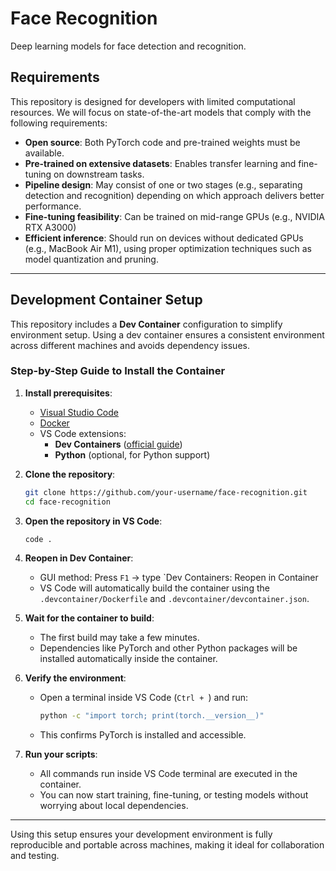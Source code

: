 # Face Recognition

Deep learning models for face detection and recognition.

## Requirements

This repository is designed for developers with limited computational resources. We will focus on state-of-the-art models that comply with the following requirements:

- **Open source**: Both PyTorch code and pre-trained weights must be available.
- **Pre-trained on extensive datasets**: Enables transfer learning and fine-tuning on downstream tasks.
- **Pipeline design**: May consist of one or two stages (e.g., separating detection and recognition) depending on which approach delivers better performance.
- **Fine-tuning feasibility**: Can be trained on mid-range GPUs (e.g., NVIDIA RTX A3000)
- **Efficient inference**: Should run on devices without dedicated GPUs (e.g., MacBook Air M1), using proper optimization techniques such as model quantization and pruning.

---

## Development Container Setup

This repository includes a **Dev Container** configuration to simplify environment setup. Using a dev container ensures a consistent environment across different machines and avoids dependency issues.

### Step-by-Step Guide to Install the Container

1. **Install prerequisites**:
   - [Visual Studio Code](https://code.visualstudio.com/)
   - [Docker](https://www.docker.com/get-started)
   - VS Code extensions:
     - **Dev Containers** ([official guide](https://code.visualstudio.com/docs/devcontainers/containers))
     - **Python** (optional, for Python support)

2. **Clone the repository**:
   ```bash
   git clone https://github.com/your-username/face-recognition.git
   cd face-recognition
   ```

3. **Open the repository in VS Code**:
   ```bash
   code .
   ```

4. **Reopen in Dev Container**:
   - GUI method: Press `F1` → type `Dev Containers: Reopen in Container
   - VS Code will automatically build the container using the `.devcontainer/Dockerfile` and `.devcontainer/devcontainer.json`.

5. **Wait for the container to build**:
   - The first build may take a few minutes.
   - Dependencies like PyTorch and other Python packages will be installed automatically inside the container.

6. **Verify the environment**:
   - Open a terminal inside VS Code (`Ctrl + `) and run:
     ```bash
     python -c "import torch; print(torch.__version__)"
     ```
   - This confirms PyTorch is installed and accessible.

7. **Run your scripts**:
   - All commands run inside VS Code terminal are executed in the container.
   - You can now start training, fine-tuning, or testing models without worrying about local dependencies.

---

Using this setup ensures your development environment is fully reproducible and portable across machines, making it ideal for collaboration and testing.
